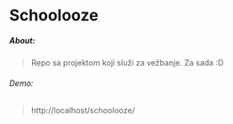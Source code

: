 # Schoolooze

##### About:
> Repo sa projektom koji služi za vežbanje. Za sada :D

###### Demo:
> http://localhost/schoolooze/
